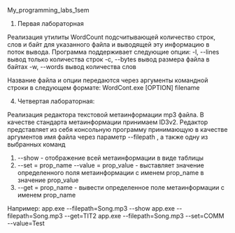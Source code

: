 My_programming_labs_1sem

1. Первая лабораторная

Реализация утилиты WordCount подсчитывающей количество
строк, слов и байт для указанного файла и выводящей эту
информацию в поток вывода.
Программа поддерживает следующие опции:
-l, --lines вывод только количества строк
-c, --bytes вывод размера файла в байтах
-w, --words вывод количества слов

Название файла и опции передаются через аргументы
командной строки в следующем формате:
WordCont.exe [OPTION] filename

4. Четвертая лабораторная:

Реализация редактора текстовой метаинформации mp3 файла.
В качестве стандарта метаинформации принимаем ID3v2.
Редактор представляет из себя консольную программу
принимающую в качестве аргументов имя файла через параметр
--filepath , а также одну из выбранных команд
1. --show - отображение всей метаинформации в виде таблицы
2. --set = prop_name --value = prop_value - выставляет значение
определенного поля метаинформации с именем prop_name в
значение prop_value
3. --get = prop_name - вывести определенное поле
метаинформации с именем prop_name

Например:
app.exe --filepath=Song.mp3 --show
app.exe --filepath=Song.mp3 --get=TIT2
app.exe --filepath=Song.mp3 --set=COMM --value=Test


